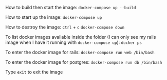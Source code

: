 How to build then start the image:
`docker-compose up --build`

How to start up the image:
`docker-compose up`

How to destroy the image:
`ctrl` + `c`
`docker-compose down`

To list docker images available inside the folder (I can only see my rails image when I have it running with `docker-compose up`):
`docker ps`

To enter the docker image for rails:
`docker-compose run web /bin/bash`

To enter the docker image for postgres:
`docker-compose run db /bin/bash`

Type `exit` to exit the image